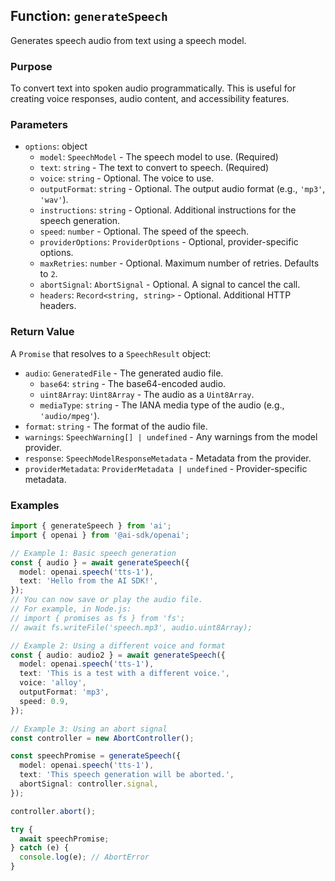 ## Function: `generateSpeech`

Generates speech audio from text using a speech model.

### Purpose

To convert text into spoken audio programmatically. This is useful for creating voice responses, audio content, and accessibility features.

### Parameters

- `options`: object
  - `model`: `SpeechModel` - The speech model to use. (Required)
  - `text`: `string` - The text to convert to speech. (Required)
  - `voice`: `string` - Optional. The voice to use.
  - `outputFormat`: `string` - Optional. The output audio format (e.g., `'mp3'`, `'wav'`).
  - `instructions`: `string` - Optional. Additional instructions for the speech generation.
  - `speed`: `number` - Optional. The speed of the speech.
  - `providerOptions`: `ProviderOptions` - Optional, provider-specific options.
  - `maxRetries`: `number` - Optional. Maximum number of retries. Defaults to `2`.
  - `abortSignal`: `AbortSignal` - Optional. A signal to cancel the call.
  - `headers`: `Record<string, string>` - Optional. Additional HTTP headers.

### Return Value

A `Promise` that resolves to a `SpeechResult` object:

- `audio`: `GeneratedFile` - The generated audio file.
  - `base64`: `string` - The base64-encoded audio.
  - `uint8Array`: `Uint8Array` - The audio as a `Uint8Array`.
  - `mediaType`: `string` - The IANA media type of the audio (e.g., `'audio/mpeg'`).
- `format`: `string` - The format of the audio file.
- `warnings`: `SpeechWarning[] | undefined` - Any warnings from the model provider.
- `response`: `SpeechModelResponseMetadata` - Metadata from the provider.
- `providerMetadata`: `ProviderMetadata | undefined` - Provider-specific metadata.

### Examples

```typescript
import { generateSpeech } from 'ai';
import { openai } from '@ai-sdk/openai';

// Example 1: Basic speech generation
const { audio } = await generateSpeech({
  model: openai.speech('tts-1'),
  text: 'Hello from the AI SDK!',
});
// You can now save or play the audio file.
// For example, in Node.js:
// import { promises as fs } from 'fs';
// await fs.writeFile('speech.mp3', audio.uint8Array);

// Example 2: Using a different voice and format
const { audio: audio2 } = await generateSpeech({
  model: openai.speech('tts-1'),
  text: 'This is a test with a different voice.',
  voice: 'alloy',
  outputFormat: 'mp3',
  speed: 0.9,
});

// Example 3: Using an abort signal
const controller = new AbortController();

const speechPromise = generateSpeech({
  model: openai.speech('tts-1'),
  text: 'This speech generation will be aborted.',
  abortSignal: controller.signal,
});

controller.abort();

try {
  await speechPromise;
} catch (e) {
  console.log(e); // AbortError
}
```
